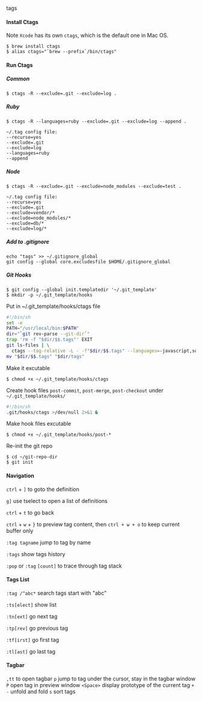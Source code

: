 tags

#### Install Ctags
Note `Xcode` has its own `ctags`, which is the default one in Mac OS.
```
$ brew install ctags
$ alias ctags="`brew --prefix`/bin/ctags"
```

#### Run Ctags
##### Common
```
$ ctags -R --exclude=.git --exclude=log .
```

##### Ruby
```
$ ctags -R --languages=ruby --exclude=.git --exclude=log --append .

~/.tag config file:
--recurse=yes
--exclude=.git
--exclude=log
--languages=ruby
--append
```

##### Node
```
$ ctags -R --exclude=.git --exclude=node_modules --exclude=test .

~/.tag config file:
--recurse=yes
--exclude=.git
--exclude=vendor/*
--exclude=node_modules/*
--exclude=db/*
--exclude=log/*
```

##### Add to .gitignore
```
echo "tags" >> ~/.gitignore_global
git config --global core.excludesfile $HOME/.gitignore_global
```

##### Git Hooks
```
$ git config --global init.templatedir '~/.git_template'
$ mkdir -p ~/.git_template/hooks
```

Put in ~/.git_template/hooks/ctags file
```bash
#!/bin/sh
set -e
PATH="/usr/local/bin:$PATH"
dir="`git rev-parse --git-dir`"
trap 'rm -f "$dir/$$.tags"' EXIT
git ls-files | \
  ctags --tag-relative -L - -f"$dir/$$.tags" --languages=-javascript,sql
mv "$dir/$$.tags" "$dir/tags"
```

Make it excutable
```
$ chmod +x ~/.git_template/hooks/ctags
```

Create hook files `post-commit`, `post-merge`, `post-checkout` under `~/.git_template/hooks/`
```bash
#!/bin/sh
.git/hooks/ctags >/dev/null 2>&1 &
```

Make hook files excutable
```
$ chmod +x ~/.git_template/hooks/post-*
```

Re-init the git repo
```
$ cd ~/git-repo-dir
$ git init
```

#### Navigation
`ctrl` + `]` to goto the definition

`g]` use tselect to open a list of definitions

`ctrl` + `t` to go back

`ctrl` + `w` + `}` to preview tag content, then `ctrl + w + o` to keep current buffer only

`:tag tagname` jump to tag by name

`:tags` show tags history

`:pop` or `:tag` `[count]` to trace through tag stack

#### Tags List
`:tag /^abc*` search tags start with "abc"

`:ts[elect]` show list

`:tn[ext]` go next tag

`:tp[rev]` go previous tag

`:tf[irst]` go first tag

`:tl[ast]` go last tag

#### Tagbar
`,tt` to open tagbar
`p` jump to tag under the cursor, stay in the tagbar window
`P` open tag in preview window
`<Space>` display prototype of the current tag
`+` `-` unfold and fold
`s` sort tags
